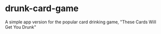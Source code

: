 # drunk-card-game
A simple app version for the popular card drinking game, "These Cards Will Get You Drunk"
